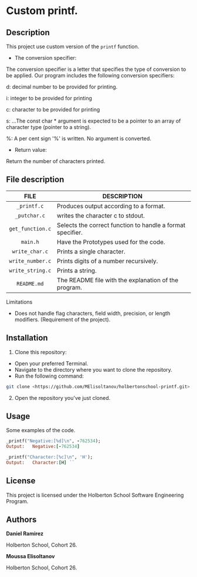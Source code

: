 
# Custom printf.

##  <span id="description">Description</span>

This project use custom version of the `printf` function.

- The conversion specifier:

The conversion specifier is a letter that specifies the type of conversion to be applied. Our program includes the following conversion specifiers:

d: decimal number to be provided for printing.

i: integer to be provided for printing

c: character to be provided for printing

s: ...The const char * argument is expected to be a pointer to an array of character type (pointer to a string).

%: A per cent sign '%' is written. No argument is converted.


- Return value:

Return the number of characters printed.
 

##  <span id="files-description">File description</span>

| **FILE**            | **DESCRIPTION**                                   |
| :-----------------: | ------------------------------------------------- |
| `_printf.c`       | Produces output according to a format.|
| `_putchar.c`   |   writes the character c to stdout.|
| `get_function.c`     | Selects the correct function to handle a format specifier.|
| `main.h`     | Have the Prototypes used for the code.                        |
| `write_char.c`     | Prints a single character. |
| `write_number.c`     | Prints digits of a number recursively.|
| `write_string.c`     | Prints a string. |
| `README.md`       | The README file with the explanation of the program.|

Limitations
- Does not handle flag characters, field width, precision, or length modifiers. (Requirement of the project).

## <span id="installation">Installation</span>

1. Clone this repository:
  - Open your preferred Terminal.
  - Navigate to the directory where you want to clone the repository.
  - Run the following command:

```bash
git clone <https://github.com/MElisoltanov/holbertonschool-printf.git>
```

2. Open the repository you've just cloned.



##  <span id="Usage">Usage</span>

Some examples of the code.
```ruby
_printf("Negative:[%d]\n", -762534);
Output:   Negative:[-762534]
```
 

```ruby
_printf("Character:[%c]\n", 'H');
Output:   Character:[H] ``
```


## <span id="License">License</span>
This project is licensed under the Holberton School Software Engineering Program.


## <span id="authors">Authors</span>

**Daniel Ramirez**
 
Holberton School, Cohort 26.

**Moussa Elisoltanov**
 
Holberton School, Cohort 26.

